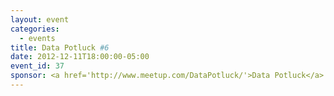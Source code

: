 ```yaml
---
layout: event
categories: 
  - events
title: Data Potluck #6
date: 2012-12-11T18:00:00-05:00
event_id: 37
sponsor: <a href='http://www.meetup.com/DataPotluck/'>Data Potluck</a>
---
```



